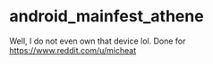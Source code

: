 # android_mainfest_athene
Well, I do not even own that device lol. Done for https://www.reddit.com/u/micheat
